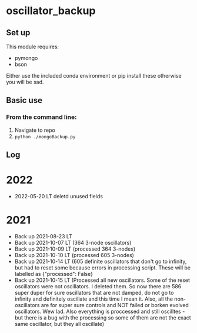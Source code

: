 # oscillator_backup

## Set up
This module requires: 
* pymongo
* bson

Either use the included conda environment or pip install these otherwise you will be sad.

## Basic use
### From the command line:

1. Navigate to repo
2. ```python ./mongoBackup.py```


## Log
# 2022
* 2022-05-20 LT deletd unused fields

# 2021
* Back up 2021-08-23 LT
* Back up 2021-10-07 LT (364 3-node oscillators)
* Back up 2021-10-09 LT (processed 364 3-nodes)
* Back up 2021-10-10 LT (processed 605 3-nodes)
* Back up 2021-10-14 LT (605 definite oscillators that don't go to infinity, but had to reset some because errors in processing script. These will be labelled as {"processed": False}
* Back up 2021-10-15 LT (Processed all new oscillators. Some of the reset oscillators were not oscillators. I deleted them. So now there are 586 super duper for sure oscillators that are not damped, do not go to infinity and definitely oscillate and this time I mean it. Also, all the non-oscillators are for super sure controls and NOT failed or borken evolved oscillators. Wew lad. Also everything is proccessed and still oscilltes - but there is a bug with the processing so some of them are not the exact same oscillator, but they all oscillate)
